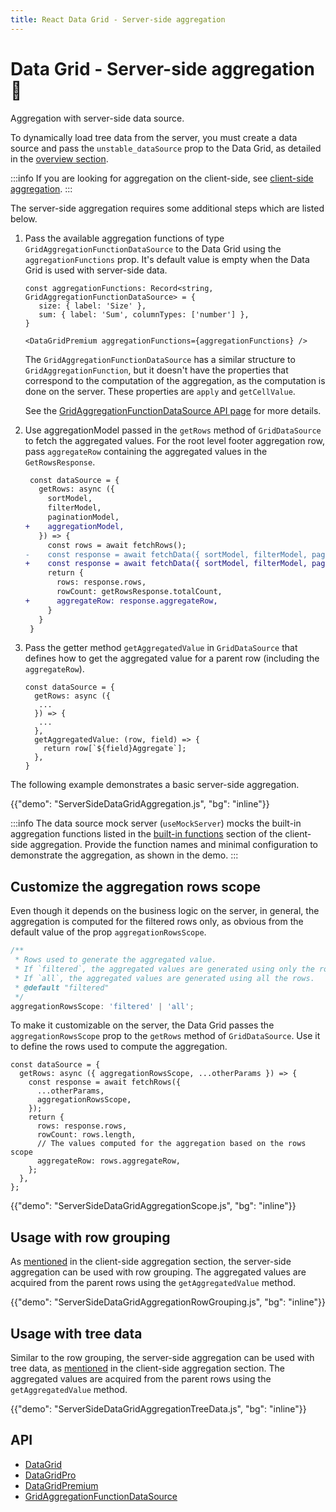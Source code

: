 ```yaml
---
title: React Data Grid - Server-side aggregation
---
```


# Data Grid - Server-side aggregation [<span class="plan-premium"></span>](/x/introduction/licensing/#premium-plan 'Premium plan')🧪

<p class="description">Aggregation with server-side data source.</p>

To dynamically load tree data from the server, you must create a data source and pass the `unstable_dataSource` prop to the Data Grid, as detailed in the [overview section](/x/react-data-grid/server-side-data/).

:::info
If you are looking for aggregation on the client-side, see [client-side aggregation](/x/react-data-grid/aggregation/).
:::

The server-side aggregation requires some additional steps which are listed below.

1. Pass the available aggregation functions of type `GridAggregationFunctionDataSource` to the Data Grid using the `aggregationFunctions` prop. It's default value is empty when the Data Grid is used with server-side data.

   ```tsx
   const aggregationFunctions: Record<string, GridAggregationFunctionDataSource> = {
      size: { label: 'Size' },
      sum: { label: 'Sum', columnTypes: ['number'] },
   }

   <DataGridPremium aggregationFunctions={aggregationFunctions} />
   ```

   The `GridAggregationFunctionDataSource` has a similar structure to `GridAggregationFunction`, but it doesn't have the properties that correspond to the computation of the aggregation, as the computation is done on the server. These properties are `apply` and `getCellValue`.

   See the [GridAggregationFunctionDataSource API page](/x/api/data-grid/grid-aggregation-function-data-source/) for more details.

2. Use aggregationModel passed in the `getRows` method of `GridDataSource` to fetch the aggregated values.
   For the root level footer aggregation row, pass `aggregateRow` containing the aggregated values in the `GetRowsResponse`.

   ```diff
    const dataSource = {
      getRows: async ({
        sortModel,
        filterModel,
        paginationModel,
   +    aggregationModel,
      }) => {
        const rows = await fetchRows();
   -    const response = await fetchData({ sortModel, filterModel, paginationModel });
   +    const response = await fetchData({ sortModel, filterModel, paginationModel, aggregationModel });
        return {
          rows: response.rows,
          rowCount: getRowsResponse.totalCount,
   +      aggregateRow: response.aggregateRow,
        }
      }
    }
   ```

3. Pass the getter method `getAggregatedValue` in `GridDataSource` that defines how to get the aggregated value for a parent row (including the `aggregateRow`).

   ```tsx
   const dataSource = {
     getRows: async ({
      ...
     }) => {
      ...
     },
     getAggregatedValue: (row, field) => {
       return row[`${field}Aggregate`];
     },
   }
   ```

The following example demonstrates a basic server-side aggregation.

{{"demo": "ServerSideDataGridAggregation.js", "bg": "inline"}}

:::info
The data source mock server (`useMockServer`) mocks the built-in aggregation functions listed in the [built-in functions](/x/react-data-grid/aggregation/#/#built-in-functions) section of the client-side aggregation. Provide the function names and minimal configuration to demonstrate the aggregation, as shown in the demo.
:::

## Customize the aggregation rows scope

Even though it depends on the business logic on the server, in general, the aggregation is computed for the filtered rows only, as obvious from the default value of the prop `aggregationRowsScope`.

```ts
/**
 * Rows used to generate the aggregated value.
 * If `filtered`, the aggregated values are generated using only the rows currently passing the filtering process.
 * If `all`, the aggregated values are generated using all the rows.
 * @default "filtered"
 */
aggregationRowsScope: 'filtered' | 'all';
```

To make it customizable on the server, the Data Grid passes the `aggregationRowsScope` prop to the `getRows` method of `GridDataSource`.
Use it to define the rows used to compute the aggregation.

```tsx
const dataSource = {
  getRows: async ({ aggregationRowsScope, ...otherParams }) => {
    const response = await fetchRows({
      ...otherParams,
      aggregationRowsScope,
    });
    return {
      rows: response.rows,
      rowCount: rows.length,
      // The values computed for the aggregation based on the rows scope
      aggregateRow: rows.aggregateRow,
    };
  },
};
```

{{"demo": "ServerSideDataGridAggregationScope.js", "bg": "inline"}}

## Usage with row grouping

As [mentioned](/x/react-data-grid/aggregation/#usage-with-row-grouping) in the client-side aggregation section, the server-side aggregation can be used with row grouping. The aggregated values are acquired from the parent rows using the `getAggregatedValue` method.

{{"demo": "ServerSideDataGridAggregationRowGrouping.js", "bg": "inline"}}

## Usage with tree data

Similar to the row grouping, the server-side aggregation can be used with tree data, as [mentioned](/x/react-data-grid/aggregation/#usage-with-tree-data) in the client-side aggregation section.
The aggregated values are acquired from the parent rows using the `getAggregatedValue` method.

{{"demo": "ServerSideDataGridAggregationTreeData.js", "bg": "inline"}}

## API

- [DataGrid](/x/api/data-grid/data-grid/)
- [DataGridPro](/x/api/data-grid/data-grid-pro/)
- [DataGridPremium](/x/api/data-grid/data-grid-premium/)
- [GridAggregationFunctionDataSource](/x/api/data-grid/grid-aggregation-function-data-source/)
